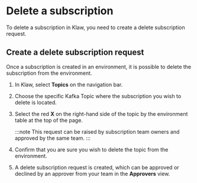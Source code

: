 # Delete a subscription

To delete a subscription in Klaw, you need to create a delete
subscription request.

## Create a delete subscription request

Once a subscription is created in an environment, it is possible to
delete the subscription from the environment.

1. In Klaw, select **Topics** on the navigation bar.
2. Choose the specific Kafka Topic where the subscription you wish to
   delete is located.
3. Select the red **X** on the right-hand side of the topic by the
   environment table at the top of the page.

   :::note
   This request can be raised by subscription team owners and approved by the same team.
   :::

4. Confirm that you are sure you wish to delete the topic from the
   environment.
5. A delete subscription request is created, which can be approved or
   declined by an approver from your team in the **Approvers** view.

